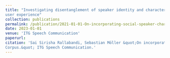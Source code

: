```yaml
---
title: "Investigating disentanglement of speaker identity and characteristics through
user experience"
collection: publications
permalink: /publication/2021-01-01-On-incorporating-social-speaker-characteristics-in-synthetic-speech
date: 2023-01-01
venue: 'ITG Speech Communication'
paperurl:
citation: 'Sai Sirisha Rallabandi, Sebastian Möller &quot;On incorporating social speaker characteristics in synthetic speech
Corpus.&quot; ITG Speech Communication.'
---
```


